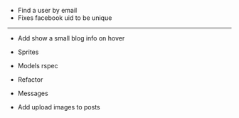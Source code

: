 * Find a user by email
* Fixes facebook uid to be unique
---
* Add show a small blog info on hover
* Sprites

* Models rspec
* Refactor
* Messages
* Add upload images to posts

